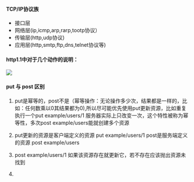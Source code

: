 #### TCP/IP协议族
* 接口层
* 网络层(ip,icmp,arp,rarp,tootp协议）
* 传输层(http,udp协议)
* 应用层(http,smtp,ftp,dns,telnet协议等)

#### http1.1中对于几个动作的说明：


![](https://pic1.zhimg.com/05947e8dbdf0ff4815191624efd38f20_r.png)

#### put 与 post 区别

1. put是幂等的，post不是（幂等操作：无论操作多少次，结果都是一样的，比如：任何数乘以0其结果都为0),所以尽可能优先使用put更新资源，比如重复执行一个put example/users/1 服务器实际上只改变一次，这个特性被称为幂等性，多次post example/users能就创建多个资源

2. put更新的资源是客户端定义的资源  put example/users/1   post是服务端定义的资源 post example/users

3. post example/users/1 如果该资源存在就更新它，若不存在应该抛出资源未找到

4. 

